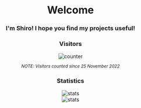 <h1 align="center">
    Welcome
</h1>
<h3 align="center">
    I'm Shiro! I hope you find my projects useful!
</h3>
<h3 align="center">
    Visitors
</h3>
<div align="center">
<img src="https://count.getloli.com/get/@shiroblank?theme=rule34" alt="counter"/>
</div>
<sub>
    <p align="center">
        <i>
            NOTE: Visitors counted since 25 November 2022
        </i>
    </p>
</sub>

<h3 align="center">
    Statistics
</h3>
<div align="center">
    <img src="https://github-readme-stats.vercel.app/api/top-langs/?username=shiroblank&layout=compact&theme=radical" alt="stats"/>
</div>
<div align="center">
    <img src="https://github-readme-stats.vercel.app/api?username=shiroblank&count_private=true&show_icons=true&theme=radical" alt="stats"/>
</div>
